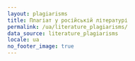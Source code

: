 ```yaml
---
layout: plagiarisms
title: Плагіат у російській літературі
permalink: /ua/literature_plagiarisms/
data_source: literature_plagiarisms
locale: ua
no_footer_image: true
---
```

